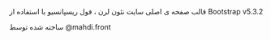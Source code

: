 قالب صفحه ی اصلی سایت نئون لرن ، فول ریسپانسیو با استفاده از Bootstrap v5.3.2



ساخته شده توسط @mahdi.front
